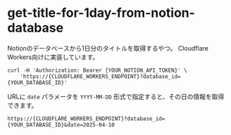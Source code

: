 # get-title-for-1day-from-notion-database

Notionのデータベースから1日分のタイトルを取得するやつ。
Cloudflare Workers向けに実装しています。

```shell
curl -H 'Authorization: Bearer {YOUR_NOTION_API_TOKEN}' \
	'https://{CLOUDFLARE_WORKERS_ENDPOINT}?database_id={YOUR_DATABASE_ID}'
```

URLに `date` パラメータを `YYYY-MM-DD` 形式で指定すると、その日の情報を取得できます。

`https://{CLOUDFLARE_WORKERS_ENDPOINT}?database_id={YOUR_DATABASE_ID}&date=2025-04-10`
